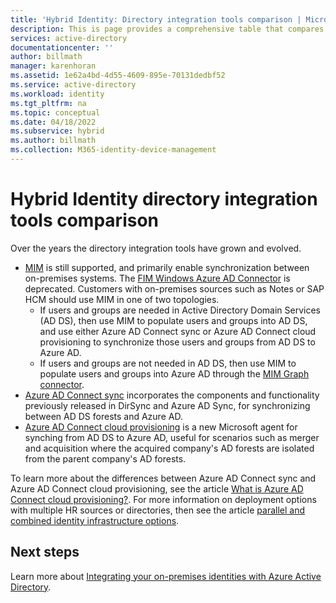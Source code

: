 ```yaml
---
title: 'Hybrid Identity: Directory integration tools comparison | Microsoft Docs'
description: This is page provides a comprehensive table that compares the various directory integration tools that can be used for directory integration.
services: active-directory
documentationcenter: ''
author: billmath
manager: karenhoran
ms.assetid: 1e62a4bd-4d55-4609-895e-70131dedbf52
ms.service: active-directory
ms.workload: identity
ms.tgt_pltfrm: na
ms.topic: conceptual
ms.date: 04/18/2022
ms.subservice: hybrid
ms.author: billmath
ms.collection: M365-identity-device-management
---
```

# Hybrid Identity directory integration tools comparison
Over the years the directory integration tools have grown and evolved.  


- [MIM](/microsoft-identity-manager/microsoft-identity-manager-2016) is still supported, and primarily enable synchronization between on-premises systems.  The [FIM Windows Azure AD Connector](/previous-versions/mim/dn511001(v=ws.10)) is deprecated. Customers with on-premises sources such as Notes or SAP HCM should use MIM in one of two topologies.
    - If users and groups are needed in Active Directory Domain Services (AD DS), then use MIM to populate users and groups into AD DS, and use either Azure AD Connect sync or Azure AD Connect cloud provisioning to synchronize those users and groups from AD DS to Azure AD.
    - If users and groups are not needed in AD DS, then use MIM to populate users and groups into Azure AD through the [MIM Graph connector](/microsoft-identity-manager/microsoft-identity-manager-2016-connector-graph).
- [Azure AD Connect sync](how-to-connect-sync-whatis.md) incorporates the components and functionality previously released in DirSync and Azure AD Sync, for synchronizing between AD DS forests and Azure AD.  
- [Azure AD Connect cloud provisioning](../cloud-sync/what-is-cloud-sync.md) is a new Microsoft agent for synching from AD DS to Azure AD, useful for scenarios such as merger and acquisition where the acquired company's AD forests are isolated from the parent company's AD forests.

To learn more about the differences between Azure AD Connect sync and Azure AD Connect cloud provisioning, see the article [What is Azure AD Connect cloud provisioning?](../cloud-sync/what-is-cloud-sync.md).  For more information on deployment options with multiple HR sources or directories, then see the article [parallel and combined identity infrastructure options](../fundamentals/azure-active-directory-parallel-identity-options.md).

## Next steps
Learn more about [Integrating your on-premises identities with Azure Active Directory](whatis-hybrid-identity.md).